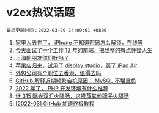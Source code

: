# v2ex热议话题

`最后更新时间：2022-03-29 14:09:01 +0800`

1. [家里人去世了， iPhone 不知道密码怎么解锁，在线等](https://www.v2ex.com/t/843462)
1. [今天面试了一个工作 12 年的前端，把我整的有点怀疑人生](https://www.v2ex.com/t/843510)
1. [上海的朋友你们好吗？](https://www.v2ex.com/t/843460)
1. [苹果店归来，试用了 display studio，买了 iPad Air](https://www.v2ex.com/t/843382)
1. [外包公司有个职位去香港，值得去吗](https://www.v2ex.com/t/843541)
1. [GitHub 解释近期频繁宕机原因： MySQL 不堪重负](https://www.v2ex.com/t/843376)
1. [2022 年了， PHP 开发环境有什么推荐](https://www.v2ex.com/t/843525)
1. [继 315 曝光双汇火腿肠，求推荐其他牌子火腿肠](https://www.v2ex.com/t/843531)
1. [[2022-03] GitHub 加速终极教程](https://www.v2ex.com/t/843383)

